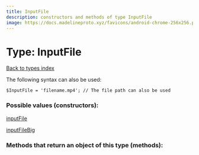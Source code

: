 ```yaml
---
title: InputFile
description: constructors and methods of type InputFile
image: https://docs.madelineproto.xyz/favicons/android-chrome-256x256.png
---
```

# Type: InputFile  
[Back to types index](index.md)



The following syntax can also be used:

```
$InputFile = 'filename.mp4'; // The file path can also be used
```


### Possible values (constructors):

[inputFile](../constructors/inputFile.md)  

[inputFileBig](../constructors/inputFileBig.md)  



### Methods that return an object of this type (methods):



